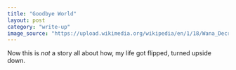 ```yaml
---
title: "Goodbye World"
layout: post
category: "write-up"
image_source: "https://upload.wikimedia.org/wikipedia/en/1/18/Wana_Decrypt0r_screenshot.png"
---
```


Now this is *not* a story all about how, my life got flipped, turned upside down.